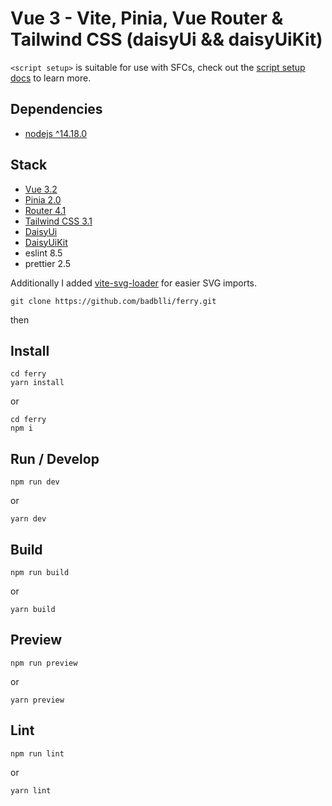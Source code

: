# Vue 3 - Vite, Pinia, Vue Router & Tailwind CSS (daisyUi && daisyUiKit)

`<script setup>` is suitable for use with SFCs, check out the [script setup docs](https://v3.vuejs.org/api/sfc-script-setup.html#sfc-script-setup) to learn more.


## Dependencies 
- [nodejs ^14.18.0](https://nodejs.org/)

## Stack

- [Vue 3.2](https://vuejs.org/)
- [Pinia 2.0](https://pinia.vuejs.org/)
- [Router 4.1](https://router.vuejs.org/)
- [Tailwind CSS 3.1](https://tailwindcss.com/)
- [DaisyUi](https://daisyui.com/)
- [DaisyUiKit](https://daisyuikit.com/)
- eslint 8.5
- prettier 2.5

Additionally I added [vite-svg-loader](https://github.com/jpkleemans/vite-svg-loader) for easier SVG imports.



```
git clone https://github.com/badblli/ferry.git
```

then
## Install

```
cd ferry
yarn install
```

or

```
cd ferry
npm i
```


## Run / Develop

```
npm run dev
```
or
```
yarn dev
```

## Build

```
npm run build
```
or
```
yarn build
```

## Preview

```
npm run preview
```
or
```
yarn preview
```

## Lint

```
npm run lint
```
or
```
yarn lint
```
